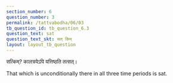 ```yaml
---
section_number: 6
question_number: 3
permalink: /tattvabodha/06/03
tb_question_id: tb_question_6.3
question_text: sat
question_text_skt: सत् किम्
layout: layout_tb_question
---
```


<!-- skt-start -->

सत्किम्? कालत्रयेऽपि यत्तिष्ठति तत्सत्।

<!-- skt-end -->

<!-- eng-start -->

That which is unconditionally there in all three time periods is sat.
<!-- eng-end -->
